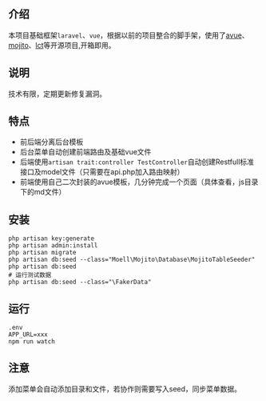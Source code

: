 ## 介绍
本项目基础框架`laravel`、`vue`，根据以前的项目整合的脚手架，使用了[avue](https://avuejs.com/)、[mojito](https://github.com/osindex/mojito)、[lct](https://github.com/osindex/LaravelControllerTrait)等开源项目,开箱即用。
## 说明
技术有限，定期更新修复漏洞。
## 特点
 - 前后端分离后台模板
 - 后台菜单自动创建前端路由及基础vue文件
 - 后端使用`artisan trait:controller TestController`自动创建Restfull标准接口及model文件（只需要在api.php加入路由映射）
 - 前端使用自己二次封装的avue模板，几分钟完成一个页面（具体查看，js目录下的md文件）
## 安装
```
php artisan key:generate
php artisan admin:install
php artisan migrate
php artisan db:seed --class="Moell\Mojito\Database\MojitoTableSeeder"
php artisan db:seed
# 运行测试数据
php artisan db:seed --class="\FakerData"
```
## 运行
```
.env
APP_URL=xxx
npm run watch
```

## 注意
添加菜单会自动添加目录和文件，若协作则需要写入seed，同步菜单数据。

